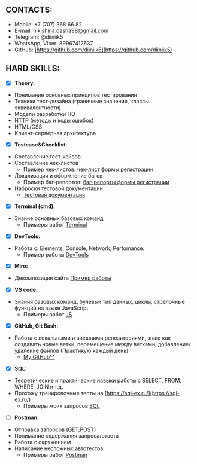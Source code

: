 ## CONTACTS: 
- Mobile: +7 (707) 368 66 82                                                  
- E-mail: nikishina.dasha98@gmail.com                     
- Telegram: @diiniik5
- WhatsApp, Viber: 89967412637
- GitHub: [https://github.com/diiniik5](https://github.com/diiniik5) 

## HARD SKILLS:
- [x] **Theory:**
- Понимание основных принципов тестирования
- Техники тест-дизайна (граничные значения, классы эквивалентности)
- Модели разработки ПО
- HTTP (методы и коды ошибок)
- HTML/CSS
- Клиент-серверная архитектура

- [x] **Testcase&Checklist:**
- Составление тест-кейсов
- Составление чек-листов
  - Пример чек-листов: [чек-лист формы регистрации](https://docs.google.com/spreadsheets/d/1nNi7k8aUYNtdBYrfcbWd1Qh5xUI7wgwrNdRxgLXX_Ok/edit?usp=sharing)
- Локализация и оформление багов
  - Пример баг-репортов: [баг-репорты формы регистрации](https://docs.google.com/spreadsheets/d/1nNi7k8aUYNtdBYrfcbWd1Qh5xUI7wgwrNdRxgLXX_Ok/edit#gid=1053810103)
- Наброски тестовой документации
  - [Тестовая документация](https://docs.google.com/document/d/1RFwxdivPcENf1tOFSpF1ZEXwvCMOX_bZIvEk0fYi2Ko/edit?usp=sharing)
  
- [x] **Terminal (cmd):**
- Знание основных базовых команд
  - Примеры работ [Terminal](https://github.com/diiniik5/Terminal.git)
   
- [x] **DevTools:**
- Работа с: Elements, Console, Network, Perfomance.
  - Пример работы [DevTools](https://drive.google.com/file/d/1MF05ASFqF9vZdDsNmCcE6iBQApKO0Rg_/view?usp=share_link)
 
- [x] **Miro:**
- Декомпозиция сайта [Пример работы](https://drive.google.com/file/d/1yIZFTNoe9oNlYppqvW0URV_TIpkBkAyR/view?usp=share_link)

- [x] **VS code:** 
- Знания базовых команд, булевый тип данных, циклы, стрелочные функций на языке JavaScript
  - Примеры работ [JS](https://github.com/diiniik5/JS.git)
  
- [x] **GitHub, Git Bash:**
- Работа с локальными и внешними репозиториями, знаю как создавать новые ветки, перемещение между ветками, добавление/удаление файлов (Практикую каждый день)
  - [My GitHub^^](https://github.com/diiniik5)
  
- [x] **SQL:**
- Теоретические и практические навыки работы с SELECT, FROM, WHERE, JOIN и т.д.
- Прохожу тренировочные тесты на [https://sql-ex.ru/](https://sql-ex.ru/)
  - Примеры моих запросов [SQL](https://github.com/diiniik5/SQL.git) 
  
- [ ] **Postman:**
- Отправка запросов (GET;POST)
- Понимание содержания запроса/ответа
- Работа с окружением
- Написание несложных автотестов 
  - Примеры работ [Postman](https://github.com/diiniik5/Postman.git)
